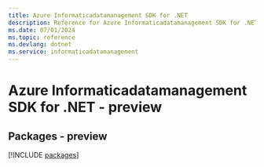 ```yaml
---
title: Azure Informaticadatamanagement SDK for .NET
description: Reference for Azure Informaticadatamanagement SDK for .NET
ms.date: 07/01/2024
ms.topic: reference
ms.devlang: dotnet
ms.service: informaticadatamanagement
---
```

# Azure Informaticadatamanagement SDK for .NET - preview
## Packages - preview
[!INCLUDE [packages](informaticadatamanagement-index.md)]